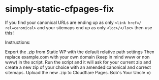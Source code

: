 # simply-static-cfpages-fix

If you find your canonical URLs are ending up as only ```<link href=/ rel=canonical>``` and your sitemaps end up as only ```<loc>/</loc>``` then use this!

Instructions:

Export the .zip from Static WP with the default relative path settings
Then replace example.com with your own domain (keep in mind www or non www) in the script.
Run the script and it will ask for your current zip and create a new zip of your choice with an amended canonical and correct sitemaps.
Upload the new .zip to Cloudflare Pages.
Bob's Your Uncle =)

